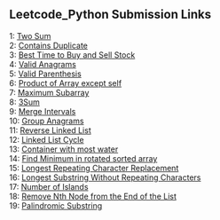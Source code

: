 <h2>Leetcode_Python Submission Links</h2>
1: <a href="https://leetcode.com/submissions/detail/1155431567/">Two Sum</a><br>
2: <a href="https://leetcode.com/submissions/detail/1155432490/">Contains Duplicate</a><br>
3: <a href="https://leetcode.com/submissions/detail/1155443029/">Best Time to Buy and Sell Stock</a><br>
4: <a href="https://leetcode.com/submissions/detail/1155451985/">Valid Anagrams</a><br>
5: <a href="https://leetcode.com/submissions/detail/1155507067/">Valid Parenthesis</a><br>
6: <a href="https://leetcode.com/submissions/detail/1155742038/">Product of Array except self</a><br>
7: <a href="https://leetcode.com/submissions/detail/1155747369/">Maximum Subarray</a><br>
8: <a href="https://leetcode.com/submissions/detail/1156289362/">3Sum</a><br>
9: <a href="https://leetcode.com/problems/merge-intervals/">Merge Intervals</a><br>
10: <a href="https://leetcode.com/submissions/detail/1155793507/">Group Anagrams</a><br>
11: <a href="https://leetcode.com/submissions/detail/1155800295/">Reverse Linked List</a><br>
12: <a href="https://leetcode.com/submissions/detail/1156263568/">Linked List Cycle</a><br>
13: <a href="https://leetcode.com/submissions/detail/1156271558/">Container with most water</a><br>
14: <a href="https://leetcode.com/submissions/detail/1156278957/">Find Minimum in rotated sorted array</a><br>
15: <a href="https://leetcode.com/submissions/detail/1156322655/">Longest Repeating Character Replacement</a><br>
16: <a href="https://leetcode.com/submissions/detail/1156326172/">Longest Substring Without Repeating Characters</a><br>
17: <a href="https://leetcode.com/submissions/detail/1156371177/">Number of Islands</a><br>
18: <a href="https://leetcode.com/submissions/detail/1156459041/">Remove Nth Node from the End of the List</a><br>
19: <a href="https://leetcode.com/submissions/detail/1157233313/">Palindromic Substring</a><br>
